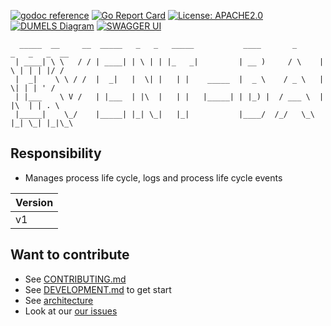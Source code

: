 [![godoc reference](https://img.shields.io/badge/godoc-reference-blue.svg)](https://pkg.go.dev/github.com/klovercloud-ci-cd/event-bank)
[![Go Report Card](https://goreportcard.com/badge/github.com/klovercloud-ci-cd/event-store)](https://goreportcard.com/report/github.com/klovercloud-ci-cd/event-bank)
[![License: APACHE2.0](https://img.shields.io/badge/License-apache2.0-green.svg)](https://opensource.org/licenses/Apache-2.0)
[![DUMELS Diagram](https://www.dumels.com/api/v1/badge/2c8273b5-1d01-469a-9db7-a611188d8ce7)](https://www.dumels.com/diagram/2c8273b5-1d01-469a-9db7-a611188d8ce7)
[![SWAGGER UI](https://img.shields.io/badge/swagger-api-green)](https://klovercloud-ci-cd.github.io/event-bank/)

```
  _____  __     __  _____   _   _   _____           ____       _      _   _   _  __
 | ____| \ \   / / | ____| | \ | | |_   _|         | __ )     / \    | \ | | | |/ /
 |  _|    \ \ / /  |  _|   |  \| |   | |    _____  |  _ \    / _ \   |  \| | | ' / 
 | |___    \ V /   | |___  | |\  |   | |   |_____| | |_) |  / ___ \  | |\  | | . \ 
 |_____|    \_/    |_____| |_| \_|   |_|           |____/  /_/   \_\ |_| \_| |_|\_\
```

## Responsibility

- Manages process life cycle, logs and process life cycle events

| Version
|---------|
| v1      |

## Want to contribute

- See [CONTRIBUTING.md](markdownfiles/CONTRIBUTING.md)
- See [DEVELOPMENT.md](markdownfiles/DEVELOPMENT.md) to get start
- See [architecture](https://github.com/klovercloud-ci-cd/architecture)
- Look at our
  [our issues](https://github.com/klovercloud-ci-cd/klovercloud-ci-core/issues)
